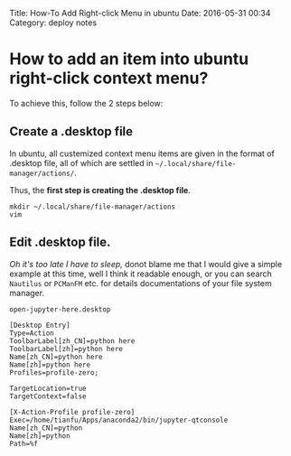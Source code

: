 Title: How-To Add Right-click Menu in ubuntu
Date: 2016-05-31 00:34
Category: deploy notes

# How to add an item into ubuntu right-click context menu?
To achieve this, follow the 2 steps below:
## Create a .desktop file
In ubuntu, all custemized context menu items are given in the format of .desktop file, all of which are settled in `~/.local/share/file-manager/actions/`.
  
Thus, the **first step is creating the .desktop file**.
```shell
mkdir ~/.local/share/file-manager/actions
vim 
```

## Edit .desktop file.
*Oh it's too late I have to sleep,* donot blame me that I would give a simple example at this time, well I think it readable enough, or you can search `Nautilus` or `PCManFM` etc. for details documentations of your file system manager.
  
`open-jupyter-here.desktop`
```
[Desktop Entry]
Type=Action
ToolbarLabel[zh_CN]=python here
ToolbarLabel[zh]=python here
Name[zh_CN]=python here
Name[zh]=python here
Profiles=profile-zero;

TargetLocation=true
TargetContext=false

[X-Action-Profile profile-zero]
Exec=/home/tianfu/Apps/anaconda2/bin/jupyter-qtconsole 
Name[zh_CN]=python
Name[zh]=python
Path=%f
```
